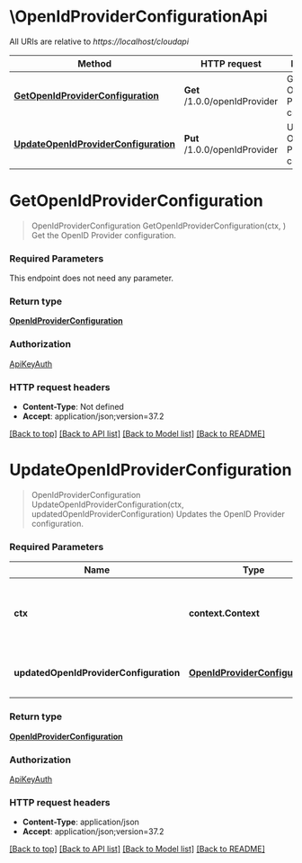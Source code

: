 # \OpenIdProviderConfigurationApi

All URIs are relative to *https://localhost/cloudapi*

Method | HTTP request | Description
------------- | ------------- | -------------
[**GetOpenIdProviderConfiguration**](OpenIdProviderConfigurationApi.md#GetOpenIdProviderConfiguration) | **Get** /1.0.0/openIdProvider | Get the OpenID Provider configuration.
[**UpdateOpenIdProviderConfiguration**](OpenIdProviderConfigurationApi.md#UpdateOpenIdProviderConfiguration) | **Put** /1.0.0/openIdProvider | Updates the OpenID Provider configuration. 


# **GetOpenIdProviderConfiguration**
> OpenIdProviderConfiguration GetOpenIdProviderConfiguration(ctx, )
Get the OpenID Provider configuration.

### Required Parameters
This endpoint does not need any parameter.

### Return type

[**OpenIdProviderConfiguration**](OpenIdProviderConfiguration.md)

### Authorization

[ApiKeyAuth](../README.md#ApiKeyAuth)

### HTTP request headers

 - **Content-Type**: Not defined
 - **Accept**: application/json;version=37.2

[[Back to top]](#) [[Back to API list]](../README.md#documentation-for-api-endpoints) [[Back to Model list]](../README.md#documentation-for-models) [[Back to README]](../README.md)

# **UpdateOpenIdProviderConfiguration**
> OpenIdProviderConfiguration UpdateOpenIdProviderConfiguration(ctx, updatedOpenIdProviderConfiguration)
Updates the OpenID Provider configuration. 

### Required Parameters

Name | Type | Description  | Notes
------------- | ------------- | ------------- | -------------
 **ctx** | **context.Context** | context for authentication, logging, cancellation, deadlines, tracing, etc.
  **updatedOpenIdProviderConfiguration** | [**OpenIdProviderConfiguration**](OpenIdProviderConfiguration.md)| The updated OpenID Provider configuration. | 

### Return type

[**OpenIdProviderConfiguration**](OpenIdProviderConfiguration.md)

### Authorization

[ApiKeyAuth](../README.md#ApiKeyAuth)

### HTTP request headers

 - **Content-Type**: application/json
 - **Accept**: application/json;version=37.2

[[Back to top]](#) [[Back to API list]](../README.md#documentation-for-api-endpoints) [[Back to Model list]](../README.md#documentation-for-models) [[Back to README]](../README.md)

